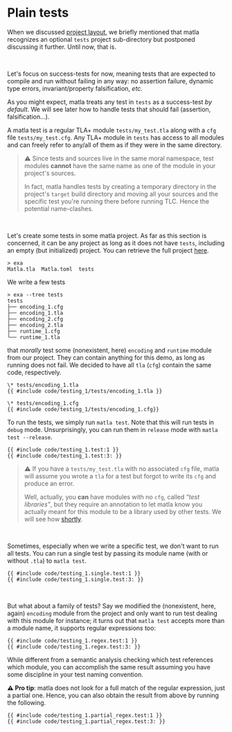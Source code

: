 # Plain tests

When we discussed [project layout](../project), we briefly mentioned that matla recognizes an
optional `tests` project sub-directory but postponed discussing it further. Until now, that is.

</br>

Let's focus on success-tests for now, meaning tests that are expected to compile and run without
failing in any way: no assertion failure, dynamic type errors, invariant/property falsification,
*etc.*

As you might expect, matla treats any test in `tests` as a success-test *by default*. We will see
later how to handle tests that should fail (assertion, falsification...).

A matla test is a regular TLA+ module `tests/my_test.tla` along with a `cfg` file
`tests/my_test.cfg`. Any TLA+ module in `tests` has access to all modules and can freely refer to
any/all of them as if they were in the same directory.

> ⚠ Since tests and sources live in the same moral namespace, test modules **cannot** have the same
> name as one of the module in your project's sources.
>
> In fact, matla handles tests by creating a temporary directory in the project's `target` build
> directory and moving all your sources and the specific test you're running there before running
> TLC. Hence the potential name-clashes.

</br>

Let's create some tests in some matla project. As far as this section is concerned, it can be any
project as long as it does not have `tests`, including an empty (but initialized) project. You can
retrieve the full project [here][testing/testing1].

```text
> exa
Matla.tla  Matla.toml  tests
```

We write a few tests

```text
> exa --tree tests
tests
├── encoding_1.cfg
├── encoding_1.tla
├── encoding_2.cfg
├── encoding_2.tla
├── runtime_1.cfg
└── runtime_1.tla
```

that *morally* test some (nonexistent, here) `encoding` and `runtime` module from our project. They
can contain anything for this demo, as long as running does not fail. We decided to have all `tla`
(`cfg`) contain the same code, respectively.

```text
\* tests/encoding_1.tla
{{ #include code/testing_1/tests/encoding_1.tla }}
```

```text
\* tests/encoding_1.cfg
{{ #include code/testing_1/tests/encoding_1.cfg}}
```

To run the tests, we simply run `matla test`. Note that this will run tests in `debug` mode.
Unsurprisingly, you can run them in `release` mode with `matla test --release`.

```text
{{ #include code/testing_1.test:1 }}
{{ #include code/testing_1.test:3: }}
```

> ⚠ If you have a `tests/my_test.tla` with no associated `cfg` file, matla will assume you wrote a
> `tla` for a test but forgot to write its `cfg` and produce an error.
>
> Well, actually, you **can** have modules with no `cfg`, called *"test libraries"*, but they
> require an annotation to let matla know you actually meant for this module to be a library used
> by other tests. We will see how [shortly](libs.md).

</br>

Sometimes, especially when we write a specific test, we don't want to run all tests. You can run a
single test by passing its module name (with or without `.tla`) to `matla test`.

```text
{{ #include code/testing_1.single.test:1 }}
{{ #include code/testing_1.single.test:3: }}
```

</br>

But what about a family of tests? Say we modified the (nonexistent, here, again) `encoding` module
from the project and only want to run test dealing with this module for instance; it turns out that
`matla test` accepts more than a module name, it supports regular expressions too:

```text
{{ #include code/testing_1.regex.test:1 }}
{{ #include code/testing_1.regex.test:3: }}
```

While different from a semantic analysis checking which test references which module, you can
accomplish the same result assuming you have some discipline in your test naming convention.

**⚠ Pro tip**: matla does not look for a full match of the regular expression, just a partial one.
Hence, you can also obtain the result from above by running the following.

```text
{{ #include code/testing_1.partial_regex.test:1 }}
{{ #include code/testing_1.partial_regex.test:3: }}
```

[testing/testing1]: https://github.com/OCamlPro/matla/tree/latest/docs/manual/src/testing/code/testing_1
